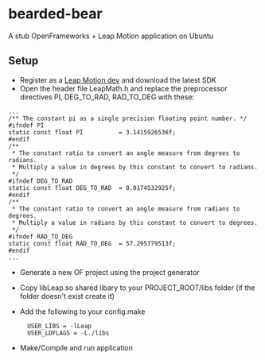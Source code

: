 bearded-bear
============

A stub OpenFrameworks + Leap Motion application on Ubuntu

Setup
--

- Register as a [Leap Motion dev](https://developer.leapmotion.com/) and download the latest SDK
- Open the header file LeapMath.h and replace the preprocessor directives PI, DEG_TO_RAD, RAD_TO_DEG  with these:

```
...
/** The constant pi as a single precision floating point number. */
#ifndef PI
static const float PI          = 3.1415926536f;
#endif
/**
 * The constant ratio to convert an angle measure from degrees to radians.
 * Multiply a value in degrees by this constant to convert to radians.
 */
#ifndef DEG_TO_RAD
static const float DEG_TO_RAD  = 0.0174532925f;
#endif
/**
 * The constant ratio to convert an angle measure from radians to degrees.
 * Multiply a value in radians by this constant to convert to degrees.
 */
#ifndef RAD_TO_DEG
static const float RAD_TO_DEG  = 57.295779513f;
#endif
...
```

- Generate a new OF project using the project generator
- Copy libLeap.so shared libary to your PROJECT_ROOT/libs folder (if the folder doesn't exist create it)
- Add the following to your config.make

		USER_LIBS = -lLeap
		USER_LDFLAGS = -L./libs

- Make/Compile and run application